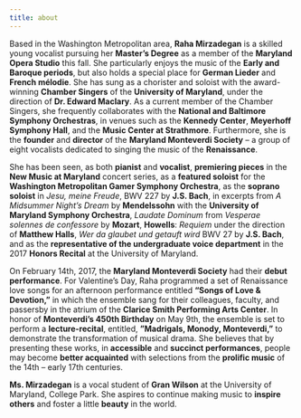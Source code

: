 ```yaml
---
title: about
---
```

Based in the Washington Metropolitan area, **Raha Mirzadegan** is a skilled young vocalist pursuing her **Master’s Degree** as a member of the **Maryland Opera Studio** this fall. She particularly enjoys the music of the **Early and Baroque periods**, but also holds a special place for **German Lieder** and **French mélodie**. She has sung as a chorister and soloist with the award-winning **Chamber Singers** of the **University of Maryland**, under the direction of **Dr. Edward Maclary**. As a current member of the Chamber Singers, she frequently collaborates with the **National and Baltimore Symphony Orchestras**, in venues such as the **Kennedy Center**, **Meyerhoff Symphony Hall**, and the **Music Center at Strathmore**. Furthermore, she is the **founder** and **director** of the **Maryland Monteverdi Society** – a group of eight vocalists dedicated to singing the music of the **Renaissance**.

She has been seen, as both **pianist** and **vocalist**, **premiering pieces** in the **New Music at Maryland** concert series, as a **featured soloist** for the **Washington Metropolitan Gamer Symphony Orchestra**, as the **soprano soloist** in _Jesu, meine Freude_, BWV 227 by **J.S. Bach**, in excerpts from _A Midsummer Night’s Dream_ by **Mendelssohn** with the **University of Maryland Symphony Orchestra**, _Laudate Dominum_ from _Vesperae solennes de confessore_ by **Mozart**, **Howells**: _Requiem_ under the direction of **Matthew Halls**,  _Wer da glaubet und getauft wird_ BWV 27 by **J.S. Bach**, and as the **representative of the undergraduate voice department** in the 2017 **Honors Recital** at the University of Maryland.

On February 14th, 2017, the **Maryland Monteverdi Society** had their **debut performance**. For Valentine’s Day, Raha programmed a set of Renaissance love songs for an afternoon performance entitled **“Songs of Love & Devotion,”** in which the ensemble sang for their colleagues, faculty, and passersby in the atrium of the **Clarice Smith Performing Arts Center**. In honor of **Monteverdi’s 450th Birthday** on May 9th, the ensemble is set to perform a **lecture-recital**, entitled, **”Madrigals, Monody, Monteverdi,”** to demonstrate the transformation of musical drama. She believes that by presenting these works, in **accessible** and **succinct performances**, people may become **better acquainted** with selections from the **prolific music** of the 14th – early 17th centuries.

**Ms. Mirzadegan** is a vocal student of **Gran Wilson** at the University of Maryland, College Park. She aspires to continue making music to **inspire others** and foster a little **beauty** in the world.
